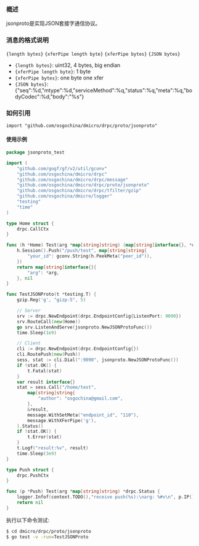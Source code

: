 ### 概述

jsonproto是实现JSON套接字通信协议。

### 消息的格式说明

`{length bytes}` `{xferPipe length byte}` `{xferPipe bytes}` `{JSON bytes}`

- `{length bytes}`: uint32, 4 bytes, big endian
- `{xferPipe length byte}`: 1 byte
- `{xferPipe bytes}`: one byte one xfer
- `{JSON bytes}`: {"seq":%d,"mtype":%d,"serviceMethod":%q,"status":%q,"meta":%q,"bodyCodec":%d,"body":"%s"}

### 如何引用

`import "github.com/osgochina/dmicro/drpc/proto/jsonproto"`

#### 使用示例

```go
package jsonproto_test

import (
	"github.com/gogf/gf/v2/util/gconv"
	"github.com/osgochina/dmicro/drpc"
	"github.com/osgochina/dmicro/drpc/message"
	"github.com/osgochina/dmicro/drpc/proto/jsonproto"
	"github.com/osgochina/dmicro/drpc/tfilter/gzip"
	"github.com/osgochina/dmicro/logger"
	"testing"
	"time"
)

type Home struct {
	drpc.CallCtx
}

func (h *Home) Test(arg *map[string]string) (map[string]interface{}, *drpc.Status) {
	h.Session().Push("/push/test", map[string]string{
		"your_id": gconv.String(h.PeekMeta("peer_id")),
	})
	return map[string]interface{}{
		"arg": *arg,
	}, nil
}

func TestJSONProto(t *testing.T) {
	gzip.Reg('g', "gizp-5", 5)

	// Server
	srv := drpc.NewEndpoint(drpc.EndpointConfig{ListenPort: 9090})
	srv.RouteCall(new(Home))
	go srv.ListenAndServe(jsonproto.NewJSONProtoFunc())
	time.Sleep(1e9)

	// Client
	cli := drpc.NewEndpoint(drpc.EndpointConfig{})
	cli.RoutePush(new(Push))
	sess, stat := cli.Dial(":9090", jsonproto.NewJSONProtoFunc())
	if !stat.OK() {
		t.Fatal(stat)
	}
	var result interface{}
	stat = sess.Call("/home/test",
		map[string]string{
			"author": "osgochina@gmail.com",
		},
		&result,
		message.WithSetMeta("endpoint_id", "110"),
		message.WithXFerPipe('g'),
	).Status()
	if !stat.OK() {
		t.Error(stat)
	}
	t.Logf("result:%v", result)
	time.Sleep(3e9)
}

type Push struct {
	drpc.PushCtx
}

func (p *Push) Test(arg *map[string]string) *drpc.Status {
	logger.Infof(context.TODO(),"receive push(%s):\narg: %#v\n", p.IP(), arg)
	return nil
}


```

执行以下命令测试:

```sh
$ cd dmicro/drpc/proto/jsonproto
$ go test -v -run=TestJSONProto
```
